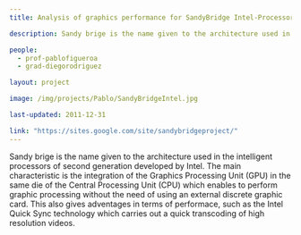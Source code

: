 ```yaml
---
title: Analysis of graphics performance for SandyBridge Intel-Processor

description: Sandy brige is the name given to the architecture used in the intelligent processors of second generation developed by Intel. The main characteristic is the integration of the Graphics Processing Unit (GPU) in the same die of the Central Processing Unit (CPU) which enables to perform graphic processing without the need of using an external discrete graphic card. This also gives adventages in terms of performace, such as the Intel Quick Sync technology which carries out a quick transcoding of high resolution videos.

people:
  - prof-pablofigueroa
  - grad-diegorodriguez

layout: project

image: /img/projects/Pablo/SandyBridgeIntel.jpg

last-updated: 2011-12-31

link: "https://sites.google.com/site/sandybridgeproject/"
---
```


Sandy brige is the name given to the architecture used in the intelligent processors of second generation developed by Intel. The main characteristic is the integration of the Graphics Processing Unit (GPU) in the same die of the Central Processing Unit (CPU) which enables to perform graphic processing without the need of using an external discrete graphic card. This also gives adventages in terms of performace, such as the Intel Quick Sync technology which carries out a quick transcoding of high resolution videos.